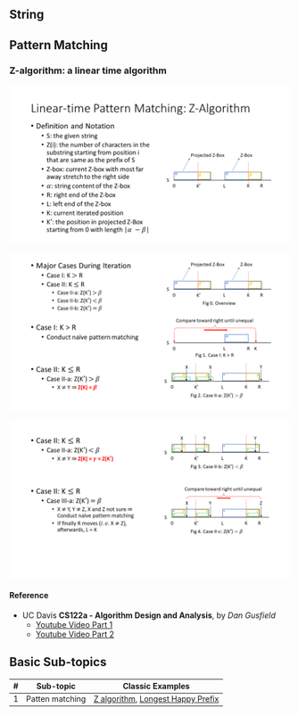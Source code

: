 **String**
---
## Pattern Matching
### Z-algorithm: a linear time algorithm
<p align="center">
  <img src="./pattern_match/pictures/Slide2.PNG" width="700" />
</p>
<p align="center">
  <img src="./pattern_match/pictures/Slide3.PNG" width="700" />
</p>
<p align="center">
  <img src="./pattern_match/pictures/Slide4_md.png" width="700" />
</p>

#### Reference
* UC Davis **CS122a - Algorithm Design and Analysis**, by *Dan Gusfield*
    * [Youtube Video Part 1](https://www.youtube.com/watch?v=MFK0WYeVEag&t=43s) 
    * [Youtube Video Part 2](https://www.youtube.com/watch?v=NVJ_ELSbbew&t=907s)

**Basic Sub-topics**
---
| # | Sub-topic | Classic Examples |
|---| --------- | ---------------- |
|1|Patten matching| [Z algorithm](pattern_match/Z_algorithm.cpp), [Longest Happy Prefix](pattern_match/longest_happy_prefix.cpp)